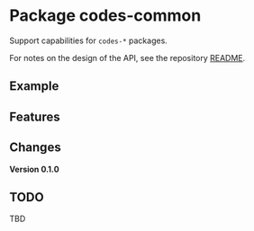 # Package codes-common

Support capabilities for `codes-*` packages.

For notes on the design of the API, see the repository 
[README](https://github.com/johnstonskj/rust-codes/blob/main/README.md).

## Example



## Features

## Changes

**Version 0.1.0**

## TODO

TBD
